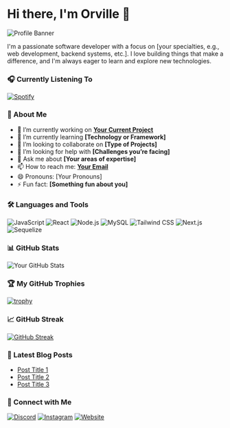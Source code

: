# Hi there, I'm Orville 👋

![Profile Banner](https://your-banner-url.com)

I'm a passionate software developer with a focus on [your specialties, e.g., web development, backend systems, etc.]. I love building things that make a difference, and I'm always eager to learn and explore new technologies.

### 🎧 Currently Listening To

[![Spotify](https://novatorem.vercel.app/api/spotify)](https://open.spotify.com/user/yourusername)

### 🚀 About Me

- 🔭 I’m currently working on **[Your Current Project](https://github.com/yourusername/yourproject)**
- 🌱 I’m currently learning **[Technology or Framework]**
- 👯 I’m looking to collaborate on **[Type of Projects]**
- 🤔 I’m looking for help with **[Challenges you’re facing]**
- 💬 Ask me about **[Your areas of expertise]**
- 📫 How to reach me: **[Your Email](mailto:youremail@example.com)**
- 😄 Pronouns: [Your Pronouns]
- ⚡ Fun fact: **[Something fun about you]**

### 🛠️ Languages and Tools

![JavaScript](https://img.shields.io/badge/-JavaScript-black?style=flat-square&logo=javascript)
![React](https://img.shields.io/badge/-React-black?style=flat-square&logo=react)
![Node.js](https://img.shields.io/badge/-Node.js-black?style=flat-square&logo=node.js)
![MySQL](https://img.shields.io/badge/-MySQL-black?style=flat-square&logo=mysql)
![Tailwind CSS](https://img.shields.io/badge/-TailwindCSS-black?style=flat-square&logo=tailwindcss)
![Next.js](https://img.shields.io/badge/-Next.js-black?style=flat-square&logo=next.js)
![Sequelize](https://img.shields.io/badge/-Sequelize-black?style=flat-square&logo=sequelize)

### 📊 GitHub Stats

![Your GitHub Stats](https://github-readme-stats.vercel.app/api?username=Orville610&show_icons=true&theme=radical)

### 🏆 My GitHub Trophies

[![trophy](https://github-profile-trophy.vercel.app/?username=Orville610&theme=onedark)](https://github.com/ryo-ma/github-profile-trophy)

### 📈 GitHub Streak

[![GitHub Streak](https://streak-stats.demolab.com?user=Orville610&theme=dark&hide_border=true&date_format=M%20j%5B%2C%20Y%5D)](https://git.io/streak-stats)

### 📝 Latest Blog Posts

<!-- BLOG-POST-LIST:START -->
- [Post Title 1](https://yourblog.com/post1)
- [Post Title 2](https://yourblog.com/post2)
- [Post Title 3](https://yourblog.com/post3)
<!-- BLOG-POST-LIST:END -->

### 🤝 Connect with Me

[![Discord](https://img.shields.io/badge/-Discord-blue?style=flat-square&logo=discord)](https://linkedin.com/in/yourusername)
[![Instagram](https://img.shields.io/badge/Instagram-purple?style=flat-square&logo=instagram)](https://instagram.com/Orville610)
[![Website](https://img.shields.io/badge/-Website-black?style=flat-square&logo=wordpress)](https://neonddroid.com)

